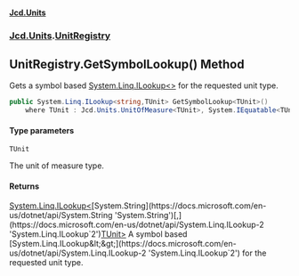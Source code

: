 #### [Jcd.Units](index.md 'index')
### [Jcd.Units](Jcd.Units.md 'Jcd.Units').[UnitRegistry](UnitRegistry.md 'Jcd.Units.UnitRegistry')

## UnitRegistry.GetSymbolLookup<TUnit>() Method

Gets a symbol based [System.Linq.ILookup&lt;&gt;](https://docs.microsoft.com/en-us/dotnet/api/System.Linq.ILookup-2 'System.Linq.ILookup`2') for the requested unit type.

```csharp
public System.Linq.ILookup<string,TUnit> GetSymbolLookup<TUnit>()
    where TUnit : Jcd.Units.UnitOfMeasure<TUnit>, System.IEquatable<TUnit>;
```
#### Type parameters

<a name='Jcd.Units.UnitRegistry.GetSymbolLookup_TUnit_().TUnit'></a>

`TUnit`

The unit of measure type.

#### Returns
[System.Linq.ILookup&lt;](https://docs.microsoft.com/en-us/dotnet/api/System.Linq.ILookup-2 'System.Linq.ILookup`2')[System.String](https://docs.microsoft.com/en-us/dotnet/api/System.String 'System.String')[,](https://docs.microsoft.com/en-us/dotnet/api/System.Linq.ILookup-2 'System.Linq.ILookup`2')[TUnit](UnitRegistry.GetSymbolLookup_TUnit_().md#Jcd.Units.UnitRegistry.GetSymbolLookup_TUnit_().TUnit 'Jcd.Units.UnitRegistry.GetSymbolLookup<TUnit>().TUnit')[&gt;](https://docs.microsoft.com/en-us/dotnet/api/System.Linq.ILookup-2 'System.Linq.ILookup`2')  
A symbol based [System.Linq.ILookup&lt;&gt;](https://docs.microsoft.com/en-us/dotnet/api/System.Linq.ILookup-2 'System.Linq.ILookup`2') for the requested unit type.